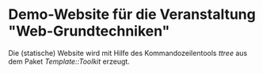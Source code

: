 # Demo-Website für die Veranstaltung "Web-Grundtechniken"

Die (statische) Website wird mit Hilfe des Kommandozeilentools *ttree* aus dem Paket *Template::Toolkit* erzeugt.
